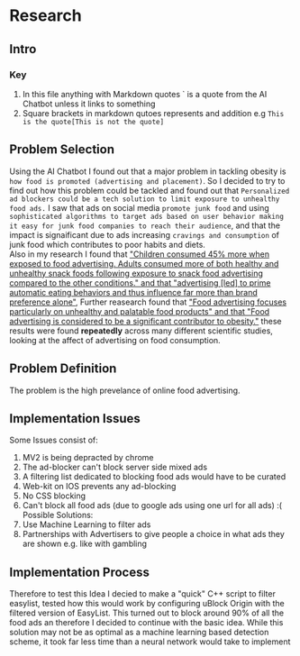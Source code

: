 # Research
## Intro
### Key
1. In this file anything with Markdown quotes \` is a quote from the AI Chatbot unless it links to something
2. Square brackets in markdown qutoes represents and addition e.g `This is the quote[This is not the quote]`
## Problem Selection
Using the AI Chatbot I found out that a major problem in tackling obesity is `how food is promoted (advertising and placement)`.
So I decided to try to find out how this problem could be tackled and found out that `Personalized ad blockers could be a tech solution to limit exposure to unhealthy food ads.`
I saw that ads on social media `promote junk food` and using `sophisticated algorithms to target ads based on user behavior making it easy for junk food companies to reach their audience`,
and that the impact is signaificant due to ads increasing `cravings and consumption` of junk food which contributes to poor habits and diets.\
Also in my research I found that ["Children consumed 45% more when exposed to food advertising. Adults consumed more of both healthy and unhealthy snack foods following exposure to snack food advertising compared to the other conditions." and that "advertising [led] to prime automatic eating behaviors and thus influence far more than brand preference alone"](https://psycnet.apa.org/buy/2009-10284-004),
Further reasearch found that ["Food advertising focuses particularly on unhealthy and palatable food products" and that "Food advertising is considered to be a significant contributor to obesity."](https://www.sciencedirect.com/science/article/abs/pii/S2352154615001564) these results were found **repeatedly** across many different scientific studies,
looking at the affect of advertising on food consumption.
## Problem Definition
The problem is the high prevelance of online food advertising.
## Implementation Issues
Some Issues consist of:
1. MV2 is being depracted by chrome
2. The ad-blocker can't block server side mixed ads
3. A filtering list dedicated to blocking food ads would have to be curated
4. Web-kit on IOS prevents any ad-blocking
5. No CSS blocking
6. Can't block all food ads (due to google ads using one url for all ads) :(
Possible Solutions:
1. Use Machine Learning to filter ads
2. Partnerships with Advertisers to give people a choice in what ads they are shown e.g. like with gambling
## Implementation Process
Therefore to test this Idea I decied to make a "quick" C++ script to filter easylist,
tested how this would work by configuring uBlock Origin with the filtered version of EasyList.
This turned out to block around 90% of all the food ads an therefore I decided to continue with the basic idea.
While this solution may not be as optimal as a machine learning based detection scheme,
it took far less time than a neural network would take to implement
